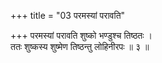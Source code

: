 +++
title = "03 परमस्यां परावति"

+++
परमस्यां परावति शुष्को भण्डुश्च तिष्ठतः ।  
ततः शुष्कस्य शुष्मेण तिष्ठन्तु लोहिनीरपः ॥ ३ ॥